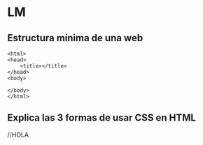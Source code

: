# LM
## Estructura mínima de una web
<!DOCTYPE html>
	<html>
	<head>
		<title></title>
	</head>
	<body>
	
	</body>
	</html>
## Explica las 3 formas de usar CSS en HTML
//HOLA
